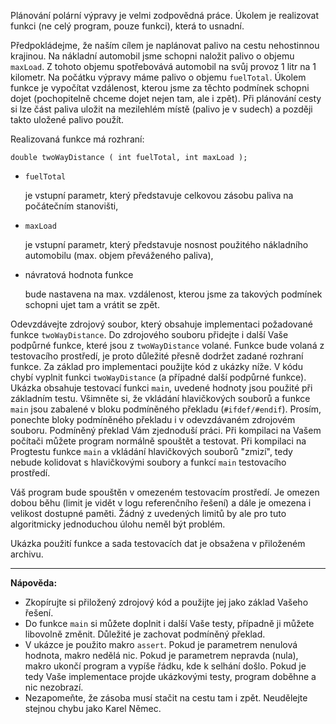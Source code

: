 Plánování polární výpravy je velmi zodpovědná práce. Úkolem je realizovat funkci (ne celý program, pouze funkci), která to usnadní.

Předpokládejme, že naším cílem je naplánovat palivo na cestu nehostinnou krajinou. Na nákladní automobil jsme schopni naložit palivo o objemu `maxLoad`. Z tohoto objemu spotřebovává automobil na svůj provoz 1 litr na 1 kilometr. Na počátku výpravy máme palivo o objemu `fuelTotal`. Úkolem funkce je vypočítat vzdálenost, kterou jsme za těchto podmínek schopni dojet (pochopitelně chceme dojet nejen tam, ale i zpět). Při plánování cesty si lze část paliva uložit na mezilehlém místě (palivo je v sudech) a později takto uložené palivo použít.

Realizovaná funkce má rozhraní:

```
double twoWayDistance ( int fuelTotal, int maxLoad );
```

- `fuelTotal`

  je vstupní parametr, který představuje celkovou zásobu paliva na počátečním stanovišti,

- `maxLoad`

  je vstupní parametr, který představuje nosnost použitého nákladního automobilu (max. objem převáženého paliva),

- návratová hodnota funkce

  bude nastavena na max. vzdálenost, kterou jsme za takových podmínek schopni ujet tam a vrátit se zpět.

Odevzdávejte zdrojový soubor, který obsahuje implementaci požadované funkce `twoWayDistance`. Do zdrojového souboru přidejte i další Vaše podpůrné funkce, které jsou z `twoWayDistance` volané. Funkce bude volaná z testovacího prostředí, je proto důležité přesně dodržet zadané rozhraní funkce. Za základ pro implementaci použijte kód z ukázky níže. V kódu chybí vyplnit funkci `twoWayDistance` (a případné další podpůrné funkce). Ukázka obsahuje testovací funkci `main`, uvedené hodnoty jsou použité při základním testu. Všimněte si, že vkládání hlavičkových souborů a funkce `main` jsou zabalené v bloku podmíněného překladu (`#ifdef/#endif`). Prosím, ponechte bloky podmíněného překladu i v odevzdávaném zdrojovém souboru. Podmíněný překlad Vám zjednoduší práci. Při kompilaci na Vašem počítači můžete program normálně spouštět a testovat. Při kompilaci na Progtestu funkce `main` a vkládání hlavičkových souborů "zmizí", tedy nebude kolidovat s hlavičkovými soubory a funkcí `main` testovacího prostředí.

Váš program bude spouštěn v omezeném testovacím prostředí. Je omezen dobou běhu (limit je vidět v logu referenčního řešení) a dále je omezena i velikost dostupné paměti. Žádný z uvedených limitů by ale pro tuto algoritmicky jednoduchou úlohu neměl být problém.

Ukázka použití funkce a sada testovacích dat je obsažena v přiloženém archivu.

------

**Nápověda:**

- Zkopírujte si přiložený zdrojový kód a použijte jej jako základ Vašeho řešení.
- Do funkce `main` si můžete doplnit i další Vaše testy, případně ji můžete libovolně změnit. Důležité je zachovat podmíněný překlad.
- V ukázce je použito makro `assert`. Pokud je parametrem nenulová hodnota, makro nedělá nic. Pokud je parametrem nepravda (nula), makro ukončí program a vypíše řádku, kde k selhání došlo. Pokud je tedy Vaše implementace projde ukázkovými testy, program doběhne a nic nezobrazí.
- Nezapomeňte, že zásoba musí stačit na cestu tam i zpět. Neudělejte stejnou chybu jako Karel Němec.